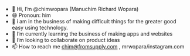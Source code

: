 - 👋 Hi, I’m @chimwopara (Manuchim Richard Wopara)
- 😄 Pronoun: him
- 👀 i am in the business of making difficult things for the greater good easy using technology.
- 🌱 I’m currently learning the business of making apps and websites
- 💞️ I’m looking to collaborate on product ideas
- 📫 How to reach me chim@fromsupply.com , mrwopara/instagram.com

<!---
chimwopara/chimwopara is a ✨ special ✨ repository because its `README.md` (this file) appears on your GitHub profile.
You can click the Preview link to take a look at your changes.
--->
